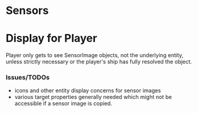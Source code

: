Sensors
=======

# Display for Player

Player only gets to see SensorImage objects, not the underlying entity, unless
strictly necessary or the player's ship has fully resolved the object.

### Issues/TODOs
* icons and other entity display concerns for sensor images
* various target properties generally needed which might not be accessible if a
  sensor image is copied.

